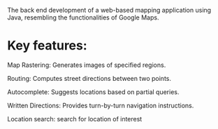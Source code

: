 The back end development of a web-based mapping application using Java, resembling the functionalities of Google Maps.

# Key features:
   
   Map Rastering: Generates images of specified regions.

   Routing: Computes street directions between two points.

   Autocomplete: Suggests locations based on partial queries.

   Written Directions: Provides turn-by-turn navigation instructions.

   Location search: search for location of interest
 
